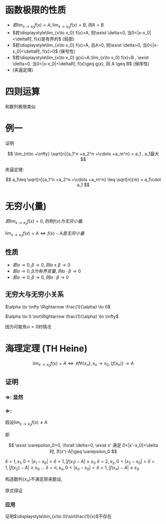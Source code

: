 # 函数极限的性质

* $若\displaystyle \lim_{x \to x_0} f(x) = A, \lim_{x \to x_0} f(x) = B, 则 A = B$
* $若\displaystyle\lim_{x\to x_0} f(x)=A, 则\exist \delta>0, 当0<|x-x_0|<\delta时, f(x)是有界的$ (局部)
* $若\displaystyle\lim_{x\to x_0} f(x)=A, 且A>0, 则\exist \delta>0, 当0<|x-x_0|<\delta时, f(x)>0$ (保号性)
* $若\displaystyle\lim_{x\to x_0} g(x)=A,\lim_{x\to x_0} f(x)=B , \exist \delta>0, 当0<|x-x_0|<\delta时, f(x)\geq g(x), 则 A \geq B$ (保序性)
* (夹逼定理)

# 四则运算

和数列极限类似

# 例一

证明 

$$
\lim_{n\to +\infty} \sqrt[n]{a_1^n +a_2^n +\cdots +a_m^n} = a_1 , a_1最大
$$

夹逼定理:

$$
a_1\leq \sqrt[n]{a_1^n +a_2^n +\cdots +a_m^n} \leq \sqrt[n]{m} = a_1\cdot a_1
$$

# 无穷小(量)

$若\displaystyle \lim_{x \to x_0} f(x)=0, 则称f(x)为无穷小量.$

$\displaystyle \lim_{x \to x_0} f(x)=A \Leftrightarrow f(x) - A 是无穷小量$

## 性质

* $若 \alpha \to 0, \beta \to 0, 则 \alpha \pm \beta \to 0$
* $若 \alpha \to 0, \beta 为有界变量, 则 \alpha \cdot \beta \to 0$
* $若 \alpha \to 0, \beta \to 0, 则 \alpha \cdot \beta \to 0$

## 无穷大与无穷小关系

$\alpha \to \infty \Rightarrow \frac{1}{\alpha} \to 0$

$\alpha \to 0 \not\Rightarrow \frac{1}{\alpha} \to \infty$

因为可能有$\alpha = 0$的情况

# 海理定理 (TH Heine)

$$
\lim_{x \to x_0}f(x) = A \Leftrightarrow 对 \forall \{x_n\}, x_n \to x_0, \{f(x_n)\} \to A
$$

## 证明

### $\Rightarrow$: 显然

### $\Leftarrow$:

假设$\displaystyle\lim_{x \to x_0} f(x)\neq A$

即

$$
\exist \varepsilon_0>0, \forall \delta>0, \exist x' 满足 0<|x'-x_0|<\delta 时,  |f(x')-A|\geq \varepsilon_0
$$

$\delta =1 , x_1, 0<|x_1-x_0|< \delta =1, |f(x_1)-A|\geq \varepsilon_0$
$\delta =2 , x_2, 0<|x_2-x_0|< \delta =1, |f(x_2)-A|\geq \varepsilon_0$
...
$\delta =n , x_n, 0<|x_n-x_0|< \delta =1, |f(x_n)-A|\geq \varepsilon_0$

构造数列$\{x_n\}$不满足原来题设,

原式得证

### 应用

证明$\displaystyle\lim_{x\to 0}\sin\frac{1}{x}$不存在